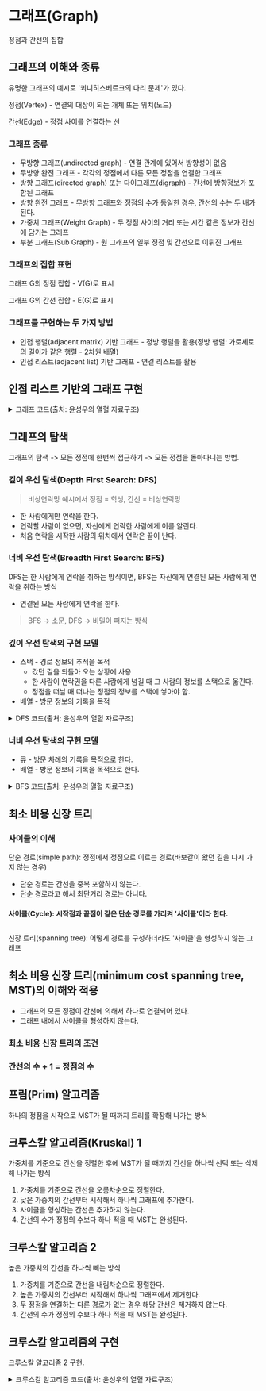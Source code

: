 # 그래프(Graph)
정점과 간선의 집합
## 그래프의 이해와 종류
유명한 그래프의 예시로 '쾨니히스베르크의 다리 문제'가 있다.

정점(Vertex) - 연결의 대상이 되는 개체 또는 위치(노드)

간선(Edge) - 정점 사이를 연결하는 선

### 그래프 종류
- 무방향 그래프(undirected graph) - 연결 관계에 있어서 방향성이 없음
- 무방향 완전 그래프 - 각각의 정점에서 다른 모든 정점을 연결한 그래프
- 방향 그래프(directed graph) 또는 다이그래프(digraph) - 간선에 방향정보가 포함된 그래프
- 방향 완전 그래프 - 무방향 그래프와 정점의 수가 동일한 경우, 간선의 수는 두 배가 된다.
- 가중치 그래프(Weight Graph) - 두 정점 사이의 거리 또는 시간 같은 정보가 간선에 담기는 그래프
- 부분 그래프(Sub Graph) - 원 그래프의 일부 정점 및 간선으로 이뤄진 그래프

### 그래프의 집합 표현
그래프 G의 정점 집합 - V(G)로 표시

그래프 G의 간선 집합 - E(G)로 표시

### 그래프를 구현하는 두 가지 방법
- 인접 행렬(adjacent matrix) 기반 그래프 - 정방 행렬을 활용(정방 행렬: 가로세로의 길이가 같은 행렬 - 2차원 배열)
- 인접 리스트(adjacent list) 기반 그래프 - 연결 리스트를 활용

## 인접 리스트 기반의 그래프 구현
<details>
<summary>그래프 코드(출처: 윤성우의 열혈 자료구조)</summary>

- 연결 리스트는 앞선 챕터에서 구현한 코드 사용
<details>
<summary>ALGraph.c</summary>

```C
#include <stdio.h>
#include "ALGraph.h"

int WhoIsPrecede(int data1, int data2);
// 그래프의 초기화
void GraphInit(ALGraph* pg, int nv) {
	int i;

	pg->adjList = (List*)malloc(sizeof(List) * nv);

	pg->numV = nv;
	pg->numE = 0;

	for (i = 0; i < nv; i++) {
		ListInit(&(pg->adjList[i]));
		SetSortRule(&(pg->adjList[i]), WhoIsPrecede);
	}
}

// 그래프의 리소스 해제
void GraphDestroy(ALGraph* pg) {
	if (pg->adjList != NULL)
		free(pg->adjList);
}

// 간선의 추가
void AddEdge(ALGraph* pg, int fromV, int toV) {
	LInsert(&(pg->adjList[fromV]), toV);
	LInsert(&(pg->adjList[toV]), fromV);

	pg->numE++;
}

// 간선의 정보 출력
void ShowGraphEdgeInfo(ALGraph* pg) {
	int i; 
	int vx;

	for (i = 0; i < pg->numV; i++) {
		printf("%c와 연결된 정점: ", i + 65);

		if (LFirst(&(pg->adjList[i]), &vx)) {
			printf("%c ", vx + 65);
			while (LNext(&(pg->adjList[i]), &vx))
				printf("%c ", vx + 65);
		}
		printf("\n");
	}
}
// 정렬 기준 알파벳 순으로
int WhoIsPrecede(int data1, int data2) {
	if (data1 < data2)
		return 0;
	else
		return 1;
}
```
</details>
<details>
<summary>ALGraph.h</summary>

```C
#ifndef __GRAPH_H__
#define __GRAPH_H__

#include "DLinkedList.h"

enum {A, B, C, D, E, F, G, H, I, J};

typedef struct _ual {
	int numV;
	int numE;
	List* adjList;
} ALGraph;

// 그래프의 초기화
void GraphInit(ALGraph* pg, int nv);

// 그래프의 리소스 해제
void GraphDestroy(ALGraph* pg);

// 간선의 추가
void AddEdge(ALGraph* pg, int fromV, int toV);

// 간선의 정보 출력
void ShowGraphEdgeInfo(ALGraph* pg);

#endif

```
</details>
</details>

## 그래프의 탐색
그래프의 탐색 -> 모든 정점에 한번씩 접근하기 -> 모든 정점을 돌아다니는 방법.
### 깊이 우선 탐색(Depth First Search: DFS)
> 비상연락망 예시에서 정점 = 학생, 간선 = 비상연락망
- 한 사람에게만 연락을 한다.
- 연락할 사람이 없으면, 자신에게 연락한 사람에게 이를 알린다.
- 처음 연락을 시작한 사람의 위치에서 연락은 끝이 난다.

### 너비 우선 탐색(Breadth First Search: BFS)
DFS는 한 사람에게 연락을 취하는 방식이면, BFS는 자신에게 연결된 모든 사람에게 연락을 취하는 방식
- 연결된 모든 사람에게 연락을 한다.
> BFS -> 소문, DFS -> 비밀이 퍼지는 방식

### 깊이 우선 탐색의 구현 모델
- 스택 - 경로 정보의 추적을 목적
    - 갔던 길을 되돌아 오는 상황에 사용
    - 한 사람이 연락권을 다른 사람에게 넘길 때 그 사람의 정보를 스택으로 옮긴다.
    - 정점을 떠날 때 떠나는 정점의 정보를 스택에 쌓아야 함.
- 배열 - 방문 정보의 기록을 목적

<details>
<summary>DFS 코드(출처: 윤성우의 열혈 자료구조)</summary>

- 연결 리스트 및 스택은 앞선 챕터에서 구현한 함수 사용
- 위 그래프 코드에서 함수 추가 및 변경
<details>
<summary>AVLGraphDFS.c</summary>

```C
#include <stdio.h>
#include <stdlib.h>
#include <string.h>
#include "ALGraphDFS.h"
#include "DLinkedList.h"
#include "ArrayBaseStack.h"

int WhoIsPrecede(int data1, int data2);

// 그래프의 초기화
void GraphInit(ALGraph* pg, int nv) {
	int i;

	// 정점 수에 해당하는 길이의 리스트 배열을 생성
	pg->adjList = (List*)malloc(sizeof(List) * nv);	// 간선정보를 저장할 리스트 생성

	pg->numV = nv;	// 정점의 수는 nv에 저장된 값으로 설정
	pg->numE = 0;	// 초기의 간선 수는 0개

	// 정점의 수만큼 생성된 리스트 초기화
	for (i = 0; i < nv; i++) {
		ListInit(&(pg->adjList[i]));
		SetSortRule(&(pg->adjList[i]), WhoIsPrecede);	// 리스트의 정렬기준 설정
	}
	// 정점의 수를 길이로 하여 배열을 할당
	pg->visitInfo = (int*)malloc(sizeof(int) * pg->numV);
	// 배열의 모든 요소를 0으로 초기화
	memset(pg->visitInfo, 0, sizeof(int) * pg->numV);
}

// 그래프의 리소스 해제
void GraphDestroy(ALGraph* pg) {
	if (pg->adjList != NULL)
		free(pg->adjList);	// 동적 할당된 연결 리스트 소멸
	if (pg->visitInfo != NULL)
		free(pg->visitInfo);	// 할당된 배열 소멸
}

// 간선의 추가(무방향 그래프)
void AddEdge(ALGraph* pg, int fromV, int toV) {
	LInsert(&(pg->adjList[fromV]), toV);
	// 방향 그래프면 LInsert 하나만 사용
	LInsert(&(pg->adjList[toV]), fromV);
	pg->numE++;
}

// 간선의 정보 출력
void ShowGraphEdgeInfo(ALGraph* pg) {
	int i; 
	int vx;

	for (i = 0; i < pg->numV; i++) {
		printf("%c와 연결된 정점: ", i + 65);

		if (LFirst(&(pg->adjList[i]), &vx)) {
			printf("%c ", vx + 65);
			while (LNext(&(pg->adjList[i]), &vx))
				printf("%c ", vx + 65);
		}
		printf("\n");
	}
}
// 정렬 기준 알파벳 순으로
int WhoIsPrecede(int data1, int data2) {
	if (data1 < data2)
		return 0;
	else
		return 1;
}
// 방문한 정점의 정보를 기록 및 출력
int VisitVertex(ALGraph* pg, int visitV) {
	if (pg->visitInfo[visitV] == 0) {	// 처음 방문일 때
		pg->visitInfo[visitV] = 1;	// 방문으로 기록
		printf("%c ", visitV + 65);
		return TRUE;
	}
	return FALSE;
}
void DFSShowGraphVertex(ALGraph* pg, int startV) {
	// 초기화 영역
	Stack stack;
	int visitV = startV;
	int nextV;
	StackInit(&stack);
	VisitVertex(pg, visitV);
	SPush(&stack, visitV);

	while (LFirst(&(pg->adjList[visitV]), &nextV) == TRUE) {
		int visitFlag = FALSE;
		if (VisitVertex(pg, nextV) == TRUE) {	// 방문 성공
			SPush(&stack, visitV);
			visitV = nextV;
			visitFlag = TRUE;
		}
		else {	// 이미 방문한 곳
			while (LNext(&(pg->adjList[visitV]), &nextV) == TRUE) {
				if (VisitVertex(pg, nextV) == TRUE) {
					SPush(&stack, visitV);
					visitV = nextV;
					visitFlag = TRUE;
					break;
				}
			}
		}
		// 현재 정점과 연결된 모든 정점을 방문했다면
		if (visitFlag == FALSE) {
			if (SIsEmpty(&stack) == TRUE)
				break;
			else
				visitV = SPop(&stack);
		}
	}
	memset(pg->visitInfo, 0, sizeof(int) * pg->numV);
}
```
</details>
<details>
<summary>AVLGraphDFS.h</summary>

```C
#ifndef __AL_GRAPH_DFS_H__
#define __AL_GRAPH_DFS_H__

#include "DLinkedList.h"

enum {A, B, C, D, E, F, G, H, I, J};

typedef struct _ual {
	int numV;
	int numE;
	List* adjList;
	int* visitInfo;
} ALGraph;

// 그래프의 초기화
void GraphInit(ALGraph* pg, int nv);

// 그래프의 리소스 해제
void GraphDestroy(ALGraph* pg);

// 간선의 추가
void AddEdge(ALGraph* pg, int fromV, int toV);

// 간선의 정보 출력
void ShowGraphEdgeInfo(ALGraph* pg);

// DFS를 통해 그래프의 모든 정점 정보 출력
void DFSShowGraphVertex(ALGraph* pg, int startV);

#endif

```
</details>
</details>

### 너비 우선 탐색의 구현 모델
- 큐 - 방문 차례의 기록을 목적으로 한다.
- 배열 - 방문 정보의 기록을 목적으로 한다.

<details>
<summary>BFS 코드(출처: 윤성우의 열혈 자료구조)</summary>

- 연결 리스트 및 큐는 앞선 챕터에서 구현한 함수 사용
- BFS는 위 그래프 코드에서 함수 추가 및 변경
<details>
<summary>AVLGraphBFS.c</summary>

```C
#include <stdio.h>
#include <stdlib.h>
#include <string.h>
#include "ALGraphBFS.h"
#include "DLinkedList.h"
#include "CircularQueue.h"

int WhoIsPrecede(int data1, int data2);

// 그래프의 초기화
void GraphInit(ALGraph * pg, int nv)
{
	int i;

	pg->adjList = (List*)malloc(sizeof(List)*nv);
	pg->numV = nv;
	pg->numE = 0;     // 초기의 간선 수는 0개

	for(i=0; i<nv; i++)
	{
		ListInit(&(pg->adjList[i]));
		SetSortRule(&(pg->adjList[i]), WhoIsPrecede); 
	}

	// 탐색 정보 등록을 위한 공간의 할당 및 초기화
	pg->visitInfo= (int *)malloc(sizeof(int) * pg->numV);
	memset(pg->visitInfo, 0, sizeof(int) * pg->numV);
}

// 그래프의 리소스 해제
void GraphDestroy(ALGraph * pg)
{
	if(pg->adjList != NULL)
		free(pg->adjList);

	if(pg->visitInfo != NULL)
		free(pg->visitInfo);
}

// 간선의 추가
void AddEdge(ALGraph * pg, int fromV, int toV)
{
	LInsert(&(pg->adjList[fromV]), toV);
	LInsert(&(pg->adjList[toV]), fromV);
	pg->numE += 1;
}

// 유틸리티 함수: 간선의 정보 출력
void ShowGraphEdgeInfo(ALGraph * pg)
{
	int i;
	int vx;

	for(i=0; i<pg->numV; i++)
	{
		printf("%c와 연결된 정점: ", i + 65);
		
		if(LFirst(&(pg->adjList[i]), &vx))
		{
			printf("%c ", vx + 65);
			
			while(LNext(&(pg->adjList[i]), &vx))
				printf("%c ", vx + 65);
		}
		printf("\n");
	}
}

int WhoIsPrecede(int data1, int data2)
{
	if(data1 < data2)
		return 0;
	else
		return 1;
}


int VisitVertex(ALGraph * pg, int visitV)
{
	if(pg->visitInfo[visitV] == 0)
	{
		pg->visitInfo[visitV] = 1;
		printf("%c ", visitV + 65);    // 방문 정점 출력
		return TRUE;
	}
	
	return FALSE;
}

// Breadth First Search: 정점의 정보 출력
void BFShowGraphVertex(ALGraph * pg, int startV)
{
	Queue queue;
	int visitV = startV;
	int nextV;

	// DFS를 위한 큐의 초기화
	QueueInit(&queue);

	// 시작 정점 탐색
	VisitVertex(pg, visitV);

	while(LFirst(&(pg->adjList[visitV]), &nextV) == TRUE)
	{
		if(VisitVertex(pg, nextV) == TRUE)
			Enqueue(&queue, nextV);

		while(LNext(&(pg->adjList[visitV]), &nextV) == TRUE)
		{
			if(VisitVertex(pg, nextV) == TRUE)
				Enqueue(&queue, nextV);
		}

		if(QIsEmpty(&queue) == TRUE)    // 큐가 비면 BFS 종료
			break;
		else
			visitV = Dequeue(&queue);	
	}

	// 탐색 정보 초기화
	memset(pg->visitInfo, 0, sizeof(int) * pg->numV);
}
```
</details>
<details>
<summary>AVLGraphBFS.h</summary>

```C
#ifndef __AL_GRAPH_DFS_H__
#define __AL_GRAPH_DFS_H__

#include "DLinkedList.h"

enum {A, B, C, D, E, F, G, H, I, J};

typedef struct _ual {
	int numV;
	int numE;
	List* adjList;
	int* visitInfo;
} ALGraph;

// 그래프의 초기화
void GraphInit(ALGraph* pg, int nv);

// 그래프의 리소스 해제
void GraphDestroy(ALGraph* pg);

// 간선의 추가
void AddEdge(ALGraph* pg, int fromV, int toV);

// 간선의 정보 출력
void ShowGraphEdgeInfo(ALGraph* pg);

// BFS를 통해 그래프의 모든 정점 정보 출력
void BFSShowGraphVertex(ALGraph* pg, int startV);

#endif

```
</details>
</details>

## 최소 비용 신장 트리
### 사이클의 이해

단순 경로(simple path): 정점에서 정점으로 이르는 경로(바보같이 왔던 길을 다시 가지 않는 경우)
- 단순 경로는 간선을 중복 포함하지 않는다.
- 단순 경로라고 해서 최단거리 경로는 아니다.

#### 사이클(Cycle): 시작점과 끝점이 같은 단순 경로를 가리켜 '사이클'이라 한다.
##
신장 트리(spanning tree): 어떻게 경로를 구성하더라도 '사이클'을 형성하지 않는 그래프

## 최소 비용 신장 트리(minimum cost spanning tree, MST)의 이해와 적용
- 그래프의 모든 정점이 간선에 의해서 하나로 연결되어 있다.
- 그래프 내에서 사이클을 형성하지 않는다.
### 최소 비용 신장 트리의 조건
### 간선의 수 + 1 = 정점의 수

## 프림(Prim) 알고리즘
하나의 정점을 시작으로 MST가 될 때까지 트리를 확장해 나가는 방식

## 크루스칼 알고리즘(Kruskal) 1
가중치를 기준으로 간선을 정렬한 후에 MST가 될 때까지 간선을 하나씩 선택 또는 삭제해 나가는 방식
1. 가중치를 기준으로 간선을 오름차순으로 정렬한다.
2. 낮은 가중치의 간선부터 시작해서 하나씩 그래프에 추가한다.
3. 사이클을 형성하는 간선은 추가하지 않는다.
4. 간선의 수가 정점의 수보다 하나 적을 때 MST는 완성된다.

## 크루스칼 알고리즘 2
높은 가중치의 간선을 하나씩 빼는 방식
1. 가중치를 기준으로 간선을 내림차순으로 정렬한다.
2. 높은 가중치의 간선부터 시작해서 하나씩 그래프에서 제거한다.
3. 두 정점을 연결하는 다른 경로가 없는 경우 해당 간선은 제거하지 않는다.
4. 간선의 수가 정점의 수보다 하나 적을 때 MST는 완성된다.

## 크루스칼 알고리즘의 구현
크루스칼 알고리즘 2 구현.

<details>
<summary>크루스칼 알고리즘 코드(출처: 윤성우의 열혈 자료구조)</summary>

- 연결 리스트, 배열 기반 스택, 우선순위 큐, 힙 코드는 앞선 챕터에서 구현한 코드 사용.
- 크루스칼 알고리즘 코드는 그래프 코드를 변경, 추가한 것
<details>

<summary>ALEdge.h(간선 표현 구조체)</summary>

```C
#ifndef __AL_EDGE__
#define __AL_EDGE__

typedef struct _edge
{
	int v1;
	int v2;
	int weight;   // 가중치
} Edge;

#endif
```
</details>
<details>
<summary>ALGraphKruskal.h</summary>

```C
#ifndef __AL_GRAPH_KRUSKAL__
#define __AL_GRAPH_KRUSKAL__

#include "DLinkedList.h"
#include "PriorityQueue.h"

#include "ALEdge.h"

// 정점의 이름들을 상수화
enum {A, B, C, D, E, F, G, H, I, J};

typedef struct _ual
{
	int numV;
	int numE;
	List * adjList;
	int * visitInfo;
	PQueue pqueue;    // 간선의 가중치 정보 저장
} ALGraph;

// 그래프의 초기화
void GraphInit(ALGraph * pg, int nv);

// 그래프의 리소스 해제
void GraphDestroy(ALGraph * pg);

// 간선의 추가
void AddEdge(ALGraph * pg, int fromV, int toV, int weight);

// 간선의 정보 출력
void ShowGraphEdgeInfo(ALGraph * pg);

// Depth First Search: 정점의 정보 출력
void DFShowGraphVertex(ALGraph * pg, int startV);

// 크루스칼 최소 비용 신장 트리의 구성
void ConKruskalMST(ALGraph * pg);

// 간선의 가중치 정보 출력
void ShowGraphEdgeWeightInfo(ALGraph * pg);

#endif
```
</details>
<details>
<summary>AVGraphkruskal.c</summary>

```C
#include <stdio.h>
#include <stdlib.h>
#include <string.h>
#include "ALGraphKruskal.h"
#include "DLinkedList.h"
#include "ArrayBaseStack.h"

int WhoIsPrecede(int data1, int data2);
int PQWeightComp(Edge d1, Edge d2);

void GraphInit(ALGraph * pg, int nv)
{
	int i;	

	pg->adjList = (List*)malloc(sizeof(List)*nv);
	pg->numV = nv;
	pg->numE = 0;

	for(i=0; i<nv; i++)
	{
		ListInit(&(pg->adjList[i]));
		SetSortRule(&(pg->adjList[i]), WhoIsPrecede); 
	}

	pg->visitInfo= (int *)malloc(sizeof(int) * pg->numV);
	memset(pg->visitInfo, 0, sizeof(int) * pg->numV);

	// 우선순위 큐의 초기화
	PQueueInit(&(pg->pqueue), PQWeightComp);
}

void GraphDestroy(ALGraph * pg)
{
	if(pg->adjList != NULL)
		free(pg->adjList);

	if(pg->visitInfo != NULL)
		free(pg->visitInfo);
}

void AddEdge(ALGraph * pg, int fromV, int toV, int weight)
{
	Edge edge = {fromV, toV, weight};     // 간선의 정보 생성

	LInsert(&(pg->adjList[fromV]), toV);
	LInsert(&(pg->adjList[toV]), fromV);
	pg->numE += 1;

	// 간선의 정보를 우선순위 큐에 저장
	PEnqueue(&(pg->pqueue), edge);
}

// ConKruskalMST Helper function
void RecoverEdge(ALGraph * pg, int fromV, int toV, int weight)
{
	LInsert(&(pg->adjList[fromV]), toV);
	LInsert(&(pg->adjList[toV]), fromV);
	(pg->numE)++;
}

// 한쪽 방향의 간선 소멸: ConKruskalMST Helper function
void RemoveWayEdge(ALGraph * pg, int fromV, int toV)
{
	int edge;

	if(LFirst(&(pg->adjList[fromV]), &edge))
	{
		if(edge == toV)
		{
			LRemove(&(pg->adjList[fromV]));
			return;
		}

		while(LNext(&(pg->adjList[fromV]), &edge))
		{
			if(edge == toV)
			{
				LRemove(&(pg->adjList[fromV]));
				return;
			}
		}
	}
}

// 간선의 소멸: ConKruskalMST Helper function
void RemoveEdge(ALGraph * pg, int fromV, int toV)
{
	RemoveWayEdge(pg, fromV, toV);
	RemoveWayEdge(pg, toV, fromV);
	(pg->numE)--;
}
 
void ShowGraphEdgeInfo(ALGraph * pg)
{
	int i;
	int vx;

	for(i=0; i<pg->numV; i++)
	{
		printf("%c와 연결된 정점: ", i + 65);
		
		if(LFirst(&(pg->adjList[i]), &vx))
		{
			printf("%c ", vx + 65);
			
			while(LNext(&(pg->adjList[i]), &vx))
				printf("%c ", vx + 65);
		}
		printf("\n");
	}
}

void ShowGraphEdgeWeightInfo(ALGraph * pg)
{
	PQueue copyPQ = pg->pqueue;
	Edge edge;

	while(!PQIsEmpty(&copyPQ))
	{
		edge = PDequeue(&copyPQ);
		printf("(%c-%c), w:%d \n", edge.v1+65, edge.v2+65, edge.weight);
	}
}

int WhoIsPrecede(int data1, int data2)
{
	if(data1 < data2)
		return 0;
	else
		return 1;
}

int PQWeightComp(Edge d1, Edge d2)
{
	return d1.weight - d2.weight;
}

int VisitVertex(ALGraph * pg, int visitV)
{
	if(pg->visitInfo[visitV] == 0)
	{
		pg->visitInfo[visitV] = 1;
	//	printf("%c ", visitV + 65);
		return TRUE;
	}
	
	return FALSE;
}


void DFShowGraphVertex(ALGraph * pg, int startV)
{
	Stack stack;
	int visitV = startV;
	int nextV;

	StackInit(&stack);
	VisitVertex(pg, visitV);
	SPush(&stack, visitV);

	while(LFirst(&(pg->adjList[visitV]), &nextV) == TRUE)
	{
		int visitFlag = FALSE;

		if(VisitVertex(pg, nextV) == TRUE)
		{
			SPush(&stack, visitV);
			visitV = nextV;
			visitFlag = TRUE;
		}
		else
		{
			while(LNext(&(pg->adjList[visitV]), &nextV) == TRUE)
			{
				if(VisitVertex(pg, nextV) == TRUE)
				{
					SPush(&stack, visitV);
					visitV = nextV;
					visitFlag = TRUE;
					break;
				}
			}
		}
		
		if(visitFlag == FALSE)
		{
			if(SIsEmpty(&stack) == TRUE)
				break;
			else
				visitV = SPop(&stack);	
		}
	}

	memset(pg->visitInfo, 0, sizeof(int) * pg->numV);
}

// 두 정점이 연결되어 있다면 TRUE, 그렇지 않다면 FALSE 반환
int IsConnVertex(ALGraph * pg, int v1, int v2)
{
	Stack stack;
	int visitV = v1;
	int nextV;

	StackInit(&stack);
	VisitVertex(pg, visitV);
	SPush(&stack, visitV);

	while(LFirst(&(pg->adjList[visitV]), &nextV) == TRUE)
	{
		int visitFlag = FALSE;

		if(nextV == v2)
		{
			memset(pg->visitInfo, 0, sizeof(int) * pg->numV);
			return TRUE;
		}

		if(VisitVertex(pg, nextV) == TRUE)
		{
			SPush(&stack, visitV);
			visitV = nextV;
			visitFlag = TRUE;
		}
		else
		{
			while(LNext(&(pg->adjList[visitV]), &nextV) == TRUE)
			{
				
				if(nextV == v2)
				{
					memset(pg->visitInfo, 0, sizeof(int) * pg->numV);
					return TRUE;
				}

				if(VisitVertex(pg, nextV) == TRUE)
				{
					SPush(&stack, visitV);
					visitV = nextV;
					visitFlag = TRUE;
					break;
				}
			}
		}
		
		if(visitFlag == FALSE)
		{
			if(SIsEmpty(&stack) == TRUE)
				break;
			else
				visitV = SPop(&stack);	
		}
	}

	memset(pg->visitInfo, 0, sizeof(int) * pg->numV);
	return FALSE;
}


// MST 간선의 수 + 1 == 정점의 수
// 크루스칼 알고리즘 기반 최소 비용 신장 트리의 구성
void ConKruskalMST(ALGraph * pg)
{
	Edge recvEdge[20];    // 복원할 간선의 정보 저장
	Edge edge;
	int eidx = 0;
	int i;

	// MST를 형성할 때까지 아래의 while문을 반복
	while(pg->numE+1 > pg->numV)
	{
		edge = PDequeue(&(pg->pqueue));
		RemoveEdge(pg, edge.v1, edge.v2);

		if(!IsConnVertex(pg, edge.v1, edge.v2))
		{
			RecoverEdge(pg, edge.v1, edge.v2, edge.weight);
			recvEdge[eidx++] = edge;
		}
	}

	// 우선순위 큐에서 삭제된 간선의 정보를 회복
	for(i=0; i<eidx; i++)
		PEnqueue(&(pg->pqueue), recvEdge[i]);

}
```
</details>
</details>